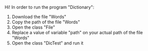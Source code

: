 Hi!
In order to run the program "Dictionary":
1) Download the file "Words"
2) Copy the path of the file "Words"
3) Open the class "File"
4) Replace a value of variable "path" on your actual path of the file "Words"
5) Open the class "DicTest" and run it

